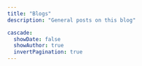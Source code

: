```yaml
---
title: "Blogs"
description: "General posts on this blog"

cascade:
  showDate: false
  showAuthor: true
  invertPagination: true
---
```

